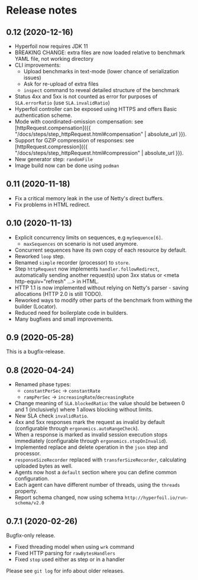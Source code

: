# Release notes

## 0.12 (2020-12-16)

* Hyperfoil now requires JDK 11
* BREAKING CHANGE: extra files are now loaded relative to benchmark YAML file, not working directory
* CLI improvements:
    * Upload benchmarks in text-mode (lower chance of serialization issues)
    * Ask for re-upload of extra files
    * `inspect` command to reveal detailed structure of the benchmark
* Status 4xx and 5xx is not counted as error for purposes of `SLA.errorRatio` (use `SLA.invalidRatio`)
* Hyperfoil controller can be exposed using HTTPS and offers Basic authentication scheme.
* Mode with coordinated-omission compensation: see [httpRequest.compensation]({{ "/docs/steps/step_httpRequest.html#compensation" | absolute_url }}).
* Support for GZIP compression of responses: see [httpRequest.compression]({{ "/docs/steps/step_httpRequest.html#compression" | absolute_url }}).
* New generator step: `randomFile`
* Image build now can be done using `podman`

## 0.11 (2020-11-18)

* Fix a critical memory leak in the use of Netty's direct buffers.
* Fix problems in HTML redirect.

## 0.10 (2020-11-13)

* Explicit concurrency limits on sequences, e.g `mySequence[6]`.
    * `maxSequences` on scenario is not used anymore.
* Concurrent sequences have its own copy of each resource by default.
* Reworked `loop` step.
* Renamed `simple` recorder (processor) to `store`.
* Step `httpRequest` now implements `handler.followRedirect`, automatically sending another request(s) upon 3xx status or &lt;meta http-equiv="refresh" ...&gt; in HTML.
* HTTP 1.1 is now implemented without relying on Netty's parser - saving allocations (HTTP 2.0 is still TODO).
* Reworked ways to modify other parts of the benchmark from withing the builder (Locator).
* Reduced need for boilerplate code in builders.
* Many bugfixes and small improvements.

## 0.9 (2020-05-28)

This is a bugfix-release.

## 0.8 (2020-04-24)

* Renamed phase types:
    * `constantPerSec` &rarr; `constantRate`
    * `rampPerSec` &rarr; `increasingRate`/`decreasingRate`
* Change meaning of `SLA.blockedRatio`: the value should be between 0 and 1 (inclusively) where 1 allows blocking without limits.
* New SLA check `invalidRatio`.
* 4xx and 5xx responses mark the request as invalid by default (configurable through `ergonomics.autoRangeCheck`).
* When a response is marked as invalid session execution stops immediately (configurable through `ergonomics.stopOnInvalid`).
* Implemented replace and delete operation in the `json` step and processor.
* `responseSizeRecorder` replaced with `transferSizeRecorder`, calculating uploaded bytes as well.
* Agents now host a `default` section where you can define common configuration.
* Each agent can have different number of threads, using the `threads` property.
* Report schema changed, now using schema `http://hyperfoil.io/run-schema/v2.0`

## 0.7.1 (2020-02-26)

Bugfix-only release.

* Fixed threading model when using `wrk` command
* Fixed HTTP parsing for `rawBytesHandlers`
* Fixed `stop` used either as step or in a handler

Please see `git log` for info about older releases.
